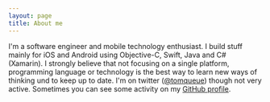 ```yaml
---
layout: page
title: About me
---
```


I'm a software engineer and mobile technology enthusiast. I build stuff mainly for iOS and Android using Objective-C, Swift, Java and C# (Xamarin). I strongly believe that not focusing on a single platform, programming language or technology is the best way to learn new ways of thinking und to keep up to date. I'm on twitter ([@tomqueue](https://twitter.com/tomqueue)) though not very active. Sometimes you can see some activity on my [GitHub profile](https://github.com/tomquist).
